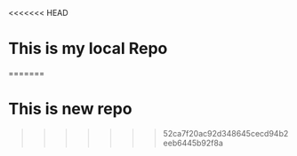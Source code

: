 <<<<<<< HEAD
# This is my local Repo
=======
# This is new repo
>>>>>>> 52ca7f20ac92d348645cecd94b2eeb6445b92f8a
